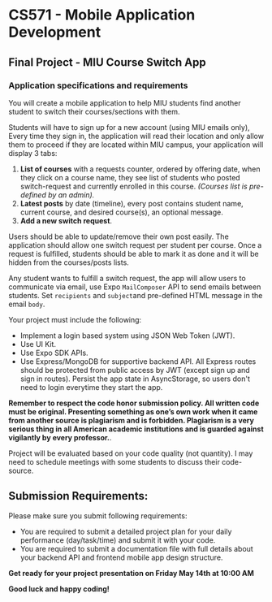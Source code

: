 # CS571 - Mobile Application Development
## Final Project - MIU Course Switch App
### Application specifications and requirements
You will create a mobile application to help MIU students find another student to switch their courses/sections with them. 
  
Students will have to sign up for a new account (using MIU emails only), Every time they sign in, the application will read their location and only allow them to proceed if they are located within MIU campus, your application will display 3 tabs:
1. **List of courses** with a requests counter, ordered by offering date, when they click on a course name, they see list of students who posted switch-request and currently enrolled in this course. *(Courses list is pre-defined by an admin).*
2. **Latest posts** by date (timeline), every post contains student name, current course, and desired course(s), an optional message.
3. **Add a new switch request**.
  
Users should be able to update/remove their own post easily. The application should allow one switch request per student per course. Once a request is fulfilled, students should be able to mark it as done and it will be hidden from the courses/posts lists.
  
Any student wants to fulfill a switch request, the app will allow users to communicate via email, use Expo `MailComposer` API to send emails between students. Set `recipients` and `subject`and pre-defined HTML message in the email `body`.
  
Your project must include the following:
* Implement a login based system using JSON Web Token (JWT).
* Use UI Kit.
* Use Expo SDK APIs.
* Use Express/MongoDB for supportive backend API. All Express routes should be protected from public access by JWT (except sign up and sign in routes). Persist the app state in AsyncStorage, so users don't need to login everytime they start the app.  
  
**Remember to respect the code honor submission policy. All written code must be original. Presenting something as one’s own work when it came from another source is plagiarism and is forbidden. Plagiarism is a very serious thing in all American academic institutions and is guarded against vigilantly by every professor.**.   
  
Project will be evaluated based on your code quality (not quantity). I may need to schedule meetings with some students to discuss their code-source.  

## Submission Requirements:
Please make sure you submit following requirements:  
* You are required to submit a detailed project plan for your daily performance (day/task/time) and submit it with your code.
* You are required to submit a documentation file with full details about your backend API and frontend mobile app design structure.   

**Get ready for your project presentation on Friday May 14th at 10:00 AM** 
  
**Good luck and happy coding!**
